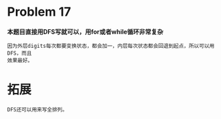 # Problem 17
**本题目直接用DFS写就可以，用for或者while循环非常复杂**
```
因为外层digits每次都要变换状态，都会加一，内层每次状态都会回退到起点，所以可以用DFS，而且
效果最好。
```
# 拓展
```
DFS还可以用来写全排列。
```
